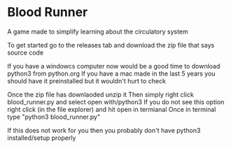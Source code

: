 # Blood Runner
A game made to simplify learning about the circulatory system


To get started go to the releases tab and download the zip file that says source code

If you have a windowcs computer now would be a good time to download python3 from python.org
If you have a mac made in the last 5 years you should have it preinstalled but it wouldn't hurt to check

Once the zip file has downlaoded unzip it 
Then simply right click blood_runner.py and select open with/python3
If you do not see this option right click (in the file explorer) and hit open in termianal
Once in terminal type "python3 blood_runner.py"

If this does not work for you then you probably don't have python3 installed/setup properly
